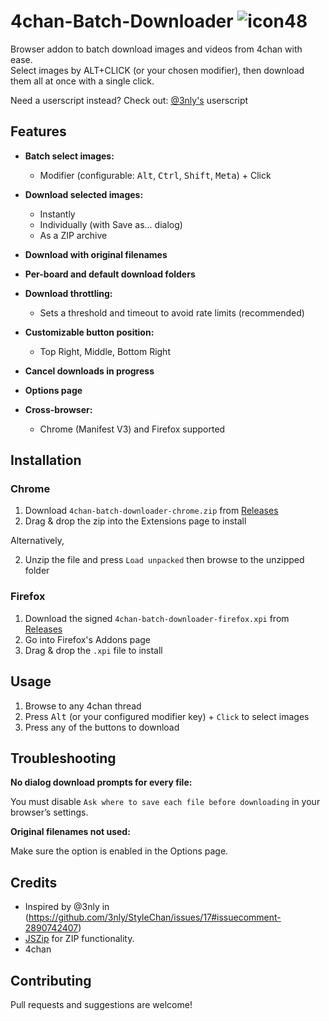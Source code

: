 # 4chan-Batch-Downloader ![icon48](https://github.com/user-attachments/assets/b53cb537-c3d6-48a9-bdef-d71433f34228)

Browser addon to batch download images and videos from 4chan with ease.  
Select images by ALT+CLICK (or your chosen modifier), then download them all at once with a single click.

Need a userscript instead?
Check out: [@3nly's](https://gist.github.com/3nly/907b94181d75a39c5effb622266360df) userscript


## Features

- **Batch select images:**
  - Modifier (configurable: <kbd>Alt</kbd>, <kbd>Ctrl</kbd>, <kbd>Shift</kbd>, <kbd>Meta</kbd>) + Click
- **Download selected images:**
  - Instantly
  - Individually (with Save as... dialog)
  - As a ZIP archive
  
- **Download with original filenames**
- **Per-board and default download folders**
- **Download throttling:**
  - Sets a threshold and timeout to avoid rate limits (recommended)
- **Customizable button position:**
  - Top Right, Middle, Bottom Right
- **Cancel downloads in progress**
- **Options page**
- **Cross-browser:**
  - Chrome (Manifest V3) and Firefox supported

## Installation

### Chrome

1. Download `4chan-batch-downloader-chrome.zip` from [Releases](https://github.com/otacoo/4chan-Batch-Downloader/releases/latest)
2. Drag & drop the zip into the Extensions page to install

Alternatively,

2. Unzip the file and press `Load unpacked` then browse to the unzipped folder

### Firefox

1. Download the signed `4chan-batch-downloader-firefox.xpi` from [Releases](https://github.com/otacoo/4chan-Batch-Downloader/releases/latest)
2. Go into Firefox's Addons page
3. Drag & drop the `.xpi` file to install

## Usage

1. Browse to any 4chan thread
2. Press <kbd>Alt</kbd> (or your configured modifier key) + `Click` to select images
3. Press any of the buttons to download

## Troubleshooting

**No dialog download prompts for every file:**

You must disable `Ask where to save each file before downloading` in your browser’s settings.

**Original filenames not used:**

Make sure the option is enabled in the Options page.


## Credits
- Inspired by @3nly in (https://github.com/3nly/StyleChan/issues/17#issuecomment-2890742407)
- [JSZip](https://stuk.github.io/jszip/) for ZIP functionality.
- 4chan


## Contributing

Pull requests and suggestions are welcome!

